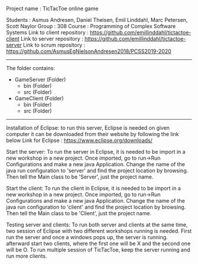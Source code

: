  Project name                 : TicTacToe online game

  Students                     : Asmus Andresen, Daniel Theisen, Emil Linddahl, Marc Petersen, Scott Naylor
  Group	                       : 308
  Course                       : Programming of Complex Software Systems
  Link to client repository    : https://github.com/emillinddahl/tictactoe-client
  Link to server repository    : https://github.com/emillinddahl/tictactoe-server
  Link to scrum repository     : https://github.com/AsmusEgNielsonAndresen2018/PCSS2019-2020
______________________________________________________________________________________________________________________________________________________

The folder contains:

- GameServer (Folder)
	- bin (Folder)
	- src (Folder)
- GameClient (Folder)
	- bin (Folder)
	- src (Folder)
______________________________________________________________________________________________________________________________________________________

Installation of Eclipse:
to run this server, Eclipse is needed on given computer
it can be downloaded from their website by following the link below
Link for Eclipse : https://www.eclipse.org/downloads/


Start the server:
To run the server in Eclipse, it is needed to be import in a new workshop in a new project.
Once imported, go to run->Run Configurations and make a new java Application.
Change the name of the java run configuration to 'server' and find the project location by browsing.
Then tell the Main class to be 'Server', just the project name.

Start the client:
To run the client in Eclipse, it is needed to be import in a new workshop in a new project.
Once imported, go to run->Run Configurations and make a new java Application.
Change the name of the java run configuration to 'client' and find the project location by browsing.
Then tell the Main class to be 'Client', just the project name.


Testing server and clients:
To run both server and clients at the same time, two session of Eclipse with two different workshops running 
is needed. First run the server and once a windows pops up, the server is running. afterward start two clients,
where the first one will be X and the second one will be O. To run multiple session of TicTacToe, keep the 
server running and run more clients. 
 